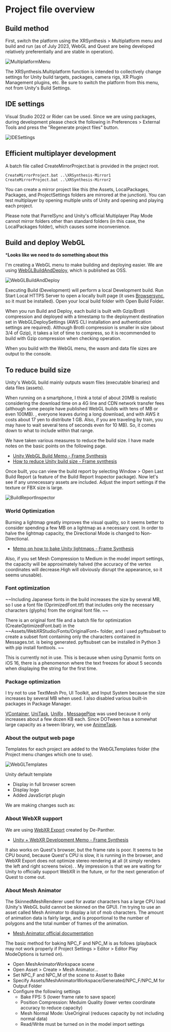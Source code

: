 # Project file overview

## Build method

First, switch the platform using the XRSynthesis > Multiplatform menu and build and run (as of July 2023, WebGL and Quest are being developed relatively preferentially and are stable in operation).

![MultiplatformMenu](Images/MultiplatformMenu.png)

The XRSynthesis.Multiplatform function is intended to collectively change settings for Unity build targets, packages, camera rigs, XR Plugin Management plugins, etc. Be sure to switch the platform from this menu, not from Unity's Build Settings.

## IDE settings

Visual Studio 2022 or Rider can be used. Since we are using packages, during development please check the following in Preferences > External Tools and press the "Regenerate project files" button.

![IDESettings](Images/IDESettings.png)

## Efficient multiplayer development

A batch file called CreateMirrorProject.bat is provided in the project root.

````
CreateMirrorProject.bat ..\XRSynthesis-Mirror1
CreateMirrorProject.bat ..\XRSynthesis-Mirror2
````
You can create a mirror project like this (the Assets, LocalPackages, Packages, and ProjectSettings folders are mirrored at the junction). You can test multiplayer by opening multiple units of Unity and opening and playing each project.

Please note that ParrelSync and Unity's official Multiplayer Play Mode cannot mirror folders other than standard folders (in this case, the LocalPackages folder), which causes some inconvenience.

## Build and deploy WebGL

***Looks like we need to do something about this**

I'm creating a WebGL menu to make building and deploying easier. We are using [WebGLBuildAndDeploy](https://github.com/korinVR/WebGLBuildAndDeploy), which is published as OSS.

![WebGLBuildAndDeploy](Images/WebGLBuildAndDeploy.png)

Executing Build (Development) will perform a local Development build. Run Start Local HTTPS Server to open a locally built page (it uses [Browsersync](https://browsersync.io/), so it must be installed). Open your local build folder with Open Build Folder.

When you run Build and Deploy, each build is built with Gzip/Brotli compression and deployed with a timestamp to the deployment destination set in WebGLDeploySettings (AWS CLI installation and authentication settings are required). Although Brotli compression is smaller in size (about 3/4 of Gzip), it takes a lot of time to compress, so it is recommended to build with Gzip compression when checking operation.

When you build with the WebGL menu, the wasm and data file sizes are output to the console.

## To reduce build size

Unity's WebGL build mainly outputs wasm files (executable binaries) and data files (assets).

When running on a smartphone, I think a total of about 20MB is realistic considering the download time on a 4G line and CDN network transfer fees (although some people have published WebGL builds with tens of MB or even 100MB). , everyone leaves during a long download, and with AWS it costs about 17 yen to distribute 1 GB. Also, if you are traveling by train, you may have to wait several tens of seconds even for 10 MB). So, it comes down to what to include within that range.

We have taken various measures to reduce the build size. I have made notes on the basic points on the following page.

- [Unity WebGL Build Memo \- Frame Synthesis](https://framesynthesis.jp/tech/unity/webgl/)
- [How to reduce Unity build size \- Frame synthesis](https://framesynthesis.jp/tech/unity/buildsize/)

Once built, you can view the build report by selecting Window > Open Last Build Report (a feature of the Build Report Inspector package). Now let's see if any unnecessary assets are included. Adjust the import settings if the texture or FBX size is large.

![BuildReportInspector](Images/BuildReportInspector.png)

### World Optimization

Burning a lightmap greatly improves the visual quality, so it seems better to consider spending a few MB on a lightmap as a necessary cost. In order to halve the lightmap capacity, the Directional Mode is changed to Non-Directional.

- [Memo on how to bake Unity lightmaps \- Frame Synthesis](https://framesynthesis.jp/tech/unity/lighting/)

Also, if you set Mesh Compression to Medium in the model import settings, the capacity will be approximately halved (the accuracy of the vertex coordinates will decrease.High will obviously disrupt the appearance, so it seems unusable).

### Font optimization

~~Including Japanese fonts in the build increases the size by several MB, so I use a font file (OprimizedFont.ttf) that includes only the necessary characters (glyphs) from the original font file. ~~

There is an original font file and a batch file for optimization (CreateOptimizedFont.bat) in the ~~Assets/WebXRStudio/Fonts/OriginalFont~ folder, and I used pyftsubset to create a subset font containing only the characters contained in Messages.txt. is being generated. pyftsubset can be installed in Python 3 with pip install fonttools. ~~

This is currently not in use. This is because when using Dynamic fonts on iOS 16, there is a phenomenon where the text freezes for about 5 seconds when displaying the string for the first time.

### Package optimization

I try not to use TextMesh Pro, UI Toolkit, and Input System because the size increases by several MB when used. I also disabled various built-in packages in Package Manager.

[VContainer](https://github.com/hadashiA/VContainer), [UniTask](https://github.com/Cysharp/UniTask), [UniRx](https://github.com/neuecc/UniRx) , [MessagePipe](https://github.com/Cysharp/MessagePipe) was used because it only increases about a few dozen KB each. Since DOTween has a somewhat large capacity as a tween library, we use [AnimeTask](https://github.com/kyubuns/AnimeTask).

### About the output web page

Templates for each project are added to the WebGLTemplates folder (the Project menu changes which one to use).

![WebGLTemplates](Images/WebGLTemplates.png)

Unity default template

- Display in full browser screen
- Display logo
- Added JavaScript plugin

We are making changes such as:

### About WebXR support

We are using [WebXR Export](https://github.com/De-Panther/unity-webxr-export) created by De-Panther.

- [Unity \+ WebXR Development Memo \- Frame Synthesis](https://framesynthesis.jp/tech/unity/webxr/)

It also works on Quest's browser, but the frame rate is poor. It seems to be CPU bound, because Quest's CPU is slow, it is running in the browser, and WebXR Export does not optimize stereo rendering at all (it simply renders the left and right screens twice). . My impression is that we are waiting for Unity to officially support WebXR in the future, or for the next generation of Quest to come out.

### About Mesh Animator

The SkinnedMeshRenderer used for avatar characters has a large CPU load (Unity's WebGL build cannot be skinned on the GPU). I'm trying to use an asset called Mesh Animator to display a lot of mob characters. The amount of animation data is fairly large, and is proportional to the number of polygons and the total number of frames of the animation.

- [Mesh Animator official documentation](http://www.jacobschieck.com/projects/meshanimator/documentation/documentation.html)

The basic method for baking NPC_F and NPC_M is as follows (playback may not work properly if Project Settings > Editor > Editor Play ModeOptions is turned on).

- Open MeshAnimatorWorkspace scene
- Open Asset > Create > Mesh Animator...
- Set NPC_F and NPC_M of the scene to Asset to Bake
- Specify Assets/MeshAnimatorWorkspace/Generated/NPC_F/NPC_M for Output Folder
- Configure the following settings
     - Bake FPS: 5 (lower frame rate to save space)
     - Position Compression: Meduim Quality (lower vertex coordinate accuracy to reduce capacity)
     - Mesh Normal Mode: UseOriginal (reduces capacity by not including normal data)
     - Read/Write must be turned on in the model import settings